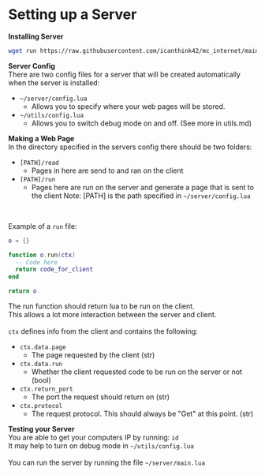 <h1>Setting up a Server</h1>

**Installing Server**
```sh
wget run https://raw.githubusercontent.com/icanthink42/mc_internet/main/installs/server.lua
```

**Server Config**<br>
There are two config files for a server that will be created automatically when the server is installed:
 * `~/server/config.lua`
    - Allows you to specify where your web pages will be stored.
 * `~/utils/config.lua`
    - Allows you to switch debug mode on and off. (See more in utils.md)



**Making a Web Page**<br>
In the directory specified in the servers config there should be two folders:
 * `[PATH]/read`
    - Pages in here are send to and ran on the client
 * `[PATH]/run`
    - Pages here are run on the server and generate a page that is sent to the client
Note: [PATH] is the path specified in `~/server/config.lua`
<br>

Example of a `run` file:
```lua
o = {}

function o.run(ctx)
  -- Code here
  return code_for_client
end

return o
```

The run function should return lua to be run on the client.<br>
This allows a lot more interaction between the server and client.<br><br>
`ctx` defines info from the client and contains the following:<br>
 * `ctx.data.page`
    - The page requested by the client (str)
 * `ctx.data.run`
    - Whether the client requested code to be run on the server or not (bool)
 * `ctx.return_port`
    - The port the request should return on (str)
 * `ctx.protocol`
    - The request protocol. This should always be "Get" at this point. (str)

**Testing your Server**<br>
You are able to get your computers IP by running:
```id```
<br>
It may help to turn on debug mode in `~/utils/config.lua`<br>
<br>
You can run the server by running the file `~/server/main.lua`
